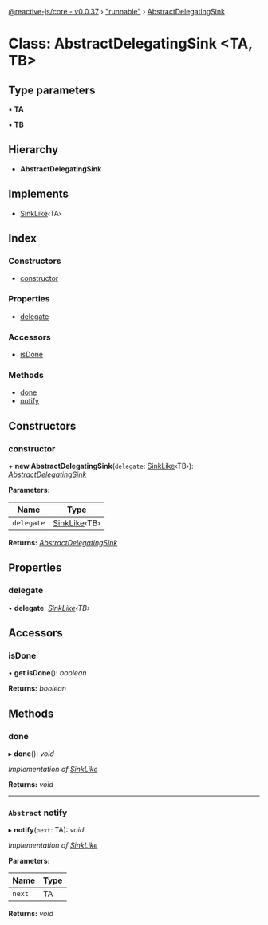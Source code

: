 [@reactive-js/core - v0.0.37](../README.md) › ["runnable"](../modules/_runnable_.md) › [AbstractDelegatingSink](_runnable_.abstractdelegatingsink.md)

# Class: AbstractDelegatingSink <**TA, TB**>

## Type parameters

▪ **TA**

▪ **TB**

## Hierarchy

* **AbstractDelegatingSink**

## Implements

* [SinkLike](../interfaces/_runnable_.sinklike.md)‹TA›

## Index

### Constructors

* [constructor](_runnable_.abstractdelegatingsink.md#constructor)

### Properties

* [delegate](_runnable_.abstractdelegatingsink.md#delegate)

### Accessors

* [isDone](_runnable_.abstractdelegatingsink.md#isdone)

### Methods

* [done](_runnable_.abstractdelegatingsink.md#done)
* [notify](_runnable_.abstractdelegatingsink.md#abstract-notify)

## Constructors

###  constructor

\+ **new AbstractDelegatingSink**(`delegate`: [SinkLike](../interfaces/_runnable_.sinklike.md)‹TB›): *[AbstractDelegatingSink](_runnable_.abstractdelegatingsink.md)*

**Parameters:**

Name | Type |
------ | ------ |
`delegate` | [SinkLike](../interfaces/_runnable_.sinklike.md)‹TB› |

**Returns:** *[AbstractDelegatingSink](_runnable_.abstractdelegatingsink.md)*

## Properties

###  delegate

• **delegate**: *[SinkLike](../interfaces/_runnable_.sinklike.md)‹TB›*

## Accessors

###  isDone

• **get isDone**(): *boolean*

**Returns:** *boolean*

## Methods

###  done

▸ **done**(): *void*

*Implementation of [SinkLike](../interfaces/_runnable_.sinklike.md)*

**Returns:** *void*

___

### `Abstract` notify

▸ **notify**(`next`: TA): *void*

*Implementation of [SinkLike](../interfaces/_runnable_.sinklike.md)*

**Parameters:**

Name | Type |
------ | ------ |
`next` | TA |

**Returns:** *void*

